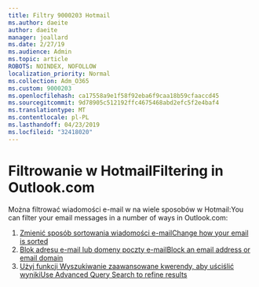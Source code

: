 ```yaml
---
title: Filtry 9000203 Hotmail
ms.author: daeite
author: daeite
manager: joallard
ms.date: 2/27/19
ms.audience: Admin
ms.topic: article
ROBOTS: NOINDEX, NOFOLLOW
localization_priority: Normal
ms.collection: Adm_O365
ms.custom: 9000203
ms.openlocfilehash: ca17558a9e1f58f92eba6f9caa18b59cfaaccd45
ms.sourcegitcommit: 9d78905c512192ffc4675468abd2efc5f2e4baf4
ms.translationtype: MT
ms.contentlocale: pl-PL
ms.lasthandoff: 04/23/2019
ms.locfileid: "32418020"
---
```

# <a name="filtering-in-outlookcom"></a><span data-ttu-id="7fa1b-102">Filtrowanie w Hotmail</span><span class="sxs-lookup"><span data-stu-id="7fa1b-102">Filtering in Outlook.com</span></span>

<span data-ttu-id="7fa1b-103">Można filtrować wiadomości e-mail w na wiele sposobów w Hotmail:</span><span class="sxs-lookup"><span data-stu-id="7fa1b-103">You can filter your email messages in a number of ways in Outlook.com:</span></span>

1. [<span data-ttu-id="7fa1b-104">Zmienić sposób sortowania wiadomości e-mail</span><span class="sxs-lookup"><span data-stu-id="7fa1b-104">Change how your email is sorted</span></span>](https://support.office.com/article/e650ae23-b558-4fbf-bdd1-73268f6852b7)
2. [<span data-ttu-id="7fa1b-105">Blok adresu e-mail lub domeny poczty e-mail</span><span class="sxs-lookup"><span data-stu-id="7fa1b-105">Block an email address or email domain</span></span>](https://support.office.com/article/afba1c94-77bb-4f50-8b85-057cf52f4d5e)
3. [<span data-ttu-id="7fa1b-106">Użyj funkcji Wyszukiwanie zaawansowane kwerendy, aby uściślić wyniki</span><span class="sxs-lookup"><span data-stu-id="7fa1b-106">Use Advanced Query Search to refine results</span></span>](https://support.office.com/article/88108edf-028e-4306-b87e-7400bbb40aa7)